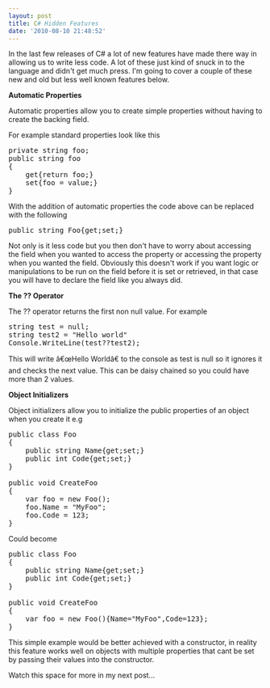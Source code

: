 ```yaml
---
layout: post
title: C# Hidden Features
date: '2010-08-10 21:48:52'
---
```


In the last few releases of C# a lot of new features have made there way in allowing
us to write less code. A lot of these just kind of snuck in to the language and didn't
get much press. I'm going to cover a couple of these new and old but less well known
features below.

<strong>Automatic Properties</strong>

Automatic properties allow you to create simple properties without having to create
the backing field.

For example standard properties look like this
<pre class="brush: csharp; toolbar: false;">private string foo;
public string foo
{
    get{return foo;}
    set{foo = value;}
}</pre>
With the addition of automatic properties the code above can be replaced with the
following
<pre class="brush: csharp; toolbar: false;">public string Foo{get;set;}</pre>
Not only is it less code but you then don't have to worry about accessing the field
when you wanted to access the property or accessing the property when you wanted the
field. Obviously this doesn't work if you want logic or manipulations to be run on
the field before it is set or retrieved, in that case you will have to declare the
field like you always did.

<strong>The ?? Operator</strong>

The ?? operator returns the first non null value. For example
<pre class="brush: csharp; toolbar: false;">string test = null;
string test2 = "Hello world"
Console.WriteLine(test??test2);</pre>
This will write â€œHello Worldâ€ to the console as test is null so it ignores it and
checks the next value. This can be daisy chained so you could have more than 2 values.

<strong>Object Initializers</strong>

Object initializers allow you to initialize the public properties of an object when
you create it e.g
<pre class="brush: csharp; toolbar: false;">public class Foo
{
    public string Name{get;set;}
    public int Code{get;set;}
}

public void CreateFoo
{
    var foo = new Foo();
    foo.Name = "MyFoo";
    foo.Code = 123;
}</pre>
Could become
<pre class="brush: csharp; toolbar: false;">public class Foo
{
    public string Name{get;set;}
    public int Code{get;set;}
}

public void CreateFoo
{
    var foo = new Foo(){Name="MyFoo",Code=123};
}</pre>
This simple example would be better achieved with a constructor, in reality this feature
works well on objects with multiple properties that cant be set by passing their values
into the constructor.

Watch this space for more in my next post...